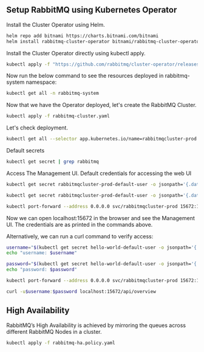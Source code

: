 ## Setup RabbitMQ using Kubernetes Operator


Install the Cluster Operator using Helm.
```sh
helm repo add bitnami https://charts.bitnami.com/bitnami
helm install rabbitmq-cluster-operator bitnami/rabbitmq-cluster-operator -n rabbitmq-system --create-namespace
```

Install the Cluster Operator directly using kubectl apply.
```sh
kubectl apply -f "https://github.com/rabbitmq/cluster-operator/releases/latest/download/cluster-operator.yml"
```

Now run the below command to see the resources deployed in rabbitmq-system namespace:
```sh
kubectl get all -n rabbitmq-system
```

Now that we have the Operator deployed, let's create the RabbitMQ Cluster.
```sh
kubectl apply -f rabbitmq-cluster.yaml
```

Let's check deployment.
```sh
kubectl get all --selector app.kubernetes.io/name=rabbitmqcluster-prod
```

Default secrets
```sh
kubectl get secret | grep rabbitmq
```

Access The Management UI. Default credentials for accessing the web UI
```sh
kubectl get secret rabbitmqcluster-prod-default-user -o jsonpath='{.data.username}' | base64 --decode

kubectl get secret rabbitmqcluster-prod-default-user -o jsonpath='{.data.password}' | base64 --decode

kubectl port-forward --address 0.0.0.0 svc/rabbitmqcluster-prod 15672:15672
```

Now we can open localhost:15672 in the browser and see the Management UI. The credentials are as printed in the commands above.

Alternatively, we can run a curl command to verify access:
```sh
username="$(kubectl get secret hello-world-default-user -o jsonpath='{.data.username}' | base64 --decode)"
echo "username: $username"

password="$(kubectl get secret hello-world-default-user -o jsonpath='{.data.password}' | base64 --decode)"
echo "password: $password"

kubectl port-forward --address 0.0.0.0 svc/rabbitmqcluster-prod 15672:15672

curl -u$username:$password localhost:15672/api/overview
```

## High Availability
RabbitMQ’s High Availability is achieved by mirroring the queues across different RabbitMQ Nodes in a cluster.

```sh
kubectl apply -f rabbitmq-ha.policy.yaml
```

